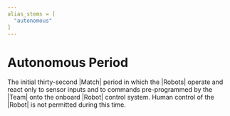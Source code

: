 ```yaml
---
alias_stems = [
  "autonomous"
]
---
```


# Autonomous Period

The initial thirty-second |Match| period in which the |Robots| operate and react
only to sensor inputs and to commands pre-programmed by the |Team| onto the
onboard |Robot| control system. Human control of the |Robot| is not permitted
during this time.
